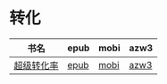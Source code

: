 # 转化

| 书名 | epub | mobi | azw3 |
| --- | --- | --- | --- |
| [超级转化率](http://ct.dalanmei.com/f/31084289-572120722-381163) | [epub](http://ct.dalanmei.com/f/31084289-572120722-381163) | [mobi](http://ct.dalanmei.com/f/31084289-571639106-cd4386) | [azw3](http://ct.dalanmei.com/f/31084289-572181327-8e5fc3) |
